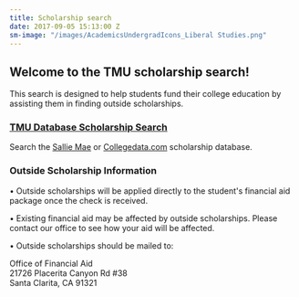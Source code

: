 ```yaml
---
title: Scholarship search
date: 2017-09-05 15:13:00 Z
sm-image: "/images/AcademicsUndergradIcons_Liberal Studies.png"
---
```


## Welcome to the TMU scholarship search!

This search is designed to help students fund their college education by assisting them in finding outside scholarships.

### [TMU Database Scholarship Search](http://www2.masters.edu/FinancialAid/Scholarship.asp?sdept=all)

Search the [Sallie Mae](https://www.salliemae.com/plan-for-college/scholarships/scholarship-search/) or [Collegedata.com](http://www.collegedata.com/cs/search/scholar/scholar_search_tmpl.jhtml) scholarship database.

### Outside Scholarship Information

• Outside scholarships will be applied directly to the student's financial aid package once the check is received.

• Existing financial aid may be affected by outside scholarships. Please contact our office to see how your aid will be affected.

• Outside scholarships should be mailed to:

Office of Financial Aid\
21726 Placerita Canyon Rd #38\
Santa Clarita, CA 91321